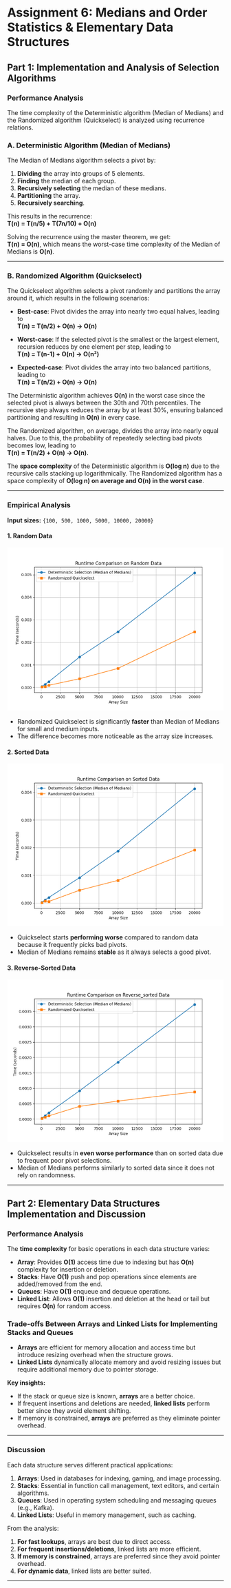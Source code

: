 # Assignment 6: Medians and Order Statistics & Elementary Data Structures

## Part 1: Implementation and Analysis of Selection Algorithms

### Performance Analysis

The time complexity of the Deterministic algorithm (Median of Medians) and the Randomized algorithm (Quickselect) is analyzed using recurrence relations.

### A. Deterministic Algorithm (Median of Medians)

The Median of Medians algorithm selects a pivot by:

1. **Dividing** the array into groups of 5 elements.
2. **Finding** the median of each group.
3. **Recursively selecting** the median of these medians.
4. **Partitioning** the array.
5. **Recursively searching**.

This results in the recurrence:  
**T(n) = T(n/5) + T(7n/10) + O(n)**

Solving the recurrence using the master theorem, we get:  
**T(n) = O(n)**, which means the worst-case time complexity of the Median of Medians is **O(n)**.

---

### B. Randomized Algorithm (Quickselect)

The Quickselect algorithm selects a pivot randomly and partitions the array around it, which results in the following scenarios:

- **Best-case**: Pivot divides the array into nearly two equal halves, leading to  
  **T(n) = T(n/2) + O(n) → O(n)**

- **Worst-case**: If the selected pivot is the smallest or the largest element, recursion reduces by one element per step, leading to  
  **T(n) = T(n-1) + O(n) → O(n²)**

- **Expected-case**: Pivot divides the array into two balanced partitions, leading to  
  **T(n) = T(n/2) + O(n) → O(n)**

The Deterministic algorithm achieves **O(n)** in the worst case since the selected pivot is always between the 30th and 70th percentiles. The recursive step always reduces the array by at least 30%, ensuring balanced partitioning and resulting in **O(n)** in every case.

The Randomized algorithm, on average, divides the array into nearly equal halves. Due to this, the probability of repeatedly selecting bad pivots becomes low, leading to  
**T(n) = T(n/2) + O(n) → O(n)**.

The **space complexity** of the Deterministic algorithm is **O(log n)** due to the recursive calls stacking up logarithmically. The Randomized algorithm has a space complexity of **O(log n) on average and O(n) in the worst case**.

---

### Empirical Analysis

**Input sizes:** `{100, 500, 1000, 5000, 10000, 20000}`

#### 1. Random Data

![Image 1](part_1/visutalization/runtime_comparison_random.png)

- Randomized Quickselect is significantly **faster** than Median of Medians for small and medium inputs.
- The difference becomes more noticeable as the array size increases.

#### 2. Sorted Data

![Image 2](part_1/visutalization/runtime_comparison_sorted.png)


- Quickselect starts **performing worse** compared to random data because it frequently picks bad pivots.
- Median of Medians remains **stable** as it always selects a good pivot.

#### 3. Reverse-Sorted Data

![Image 3](part_1/visutalization/runtime_comparison_reverse_sorted.png)


- Quickselect results in **even worse performance** than on sorted data due to frequent poor pivot selections.
- Median of Medians performs similarly to sorted data since it does not rely on randomness.

---

## Part 2: Elementary Data Structures Implementation and Discussion

### Performance Analysis

The **time complexity** for basic operations in each data structure varies:

- **Array**: Provides **O(1)** access time due to indexing but has **O(n)** complexity for insertion or deletion.
- **Stacks**: Have **O(1)** push and pop operations since elements are added/removed from the end.
- **Queues**: Have **O(1)** enqueue and dequeue operations.
- **Linked List**: Allows **O(1)** insertion and deletion at the head or tail but requires **O(n)** for random access.

### Trade-offs Between Arrays and Linked Lists for Implementing Stacks and Queues

- **Arrays** are efficient for memory allocation and access time but introduce resizing overhead when the structure grows.
- **Linked Lists** dynamically allocate memory and avoid resizing issues but require additional memory due to pointer storage.

**Key insights:**
- If the stack or queue size is known, **arrays** are a better choice.
- If frequent insertions and deletions are needed, **linked lists** perform better since they avoid element shifting.
- If memory is constrained, **arrays** are preferred as they eliminate pointer overhead.

---

### Discussion

Each data structure serves different practical applications:

1. **Arrays**: Used in databases for indexing, gaming, and image processing.
2. **Stacks**: Essential in function call management, text editors, and certain algorithms.
3. **Queues**: Used in operating system scheduling and messaging queues (e.g., Kafka).
4. **Linked Lists**: Useful in memory management, such as caching.

From the analysis:

1. **For fast lookups**, arrays are best due to direct access.
2. **For frequent insertions/deletions**, linked lists are more efficient.
3. **If memory is constrained**, arrays are preferred since they avoid pointer overhead.
4. **For dynamic data**, linked lists are better suited.

---
